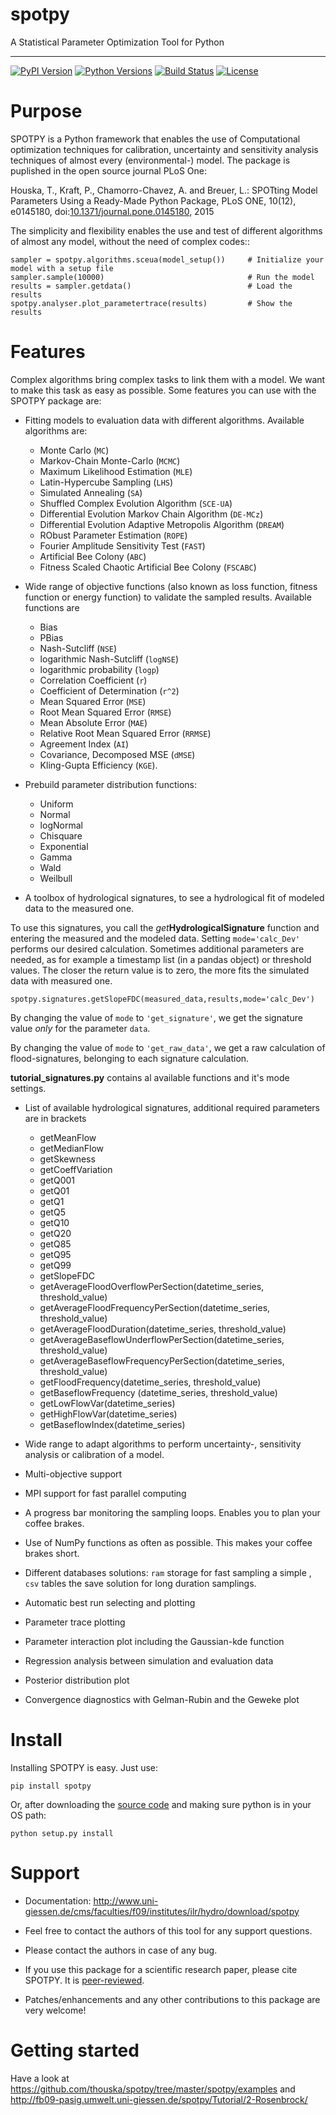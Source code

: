 # spotpy
A Statistical Parameter Optimization Tool for Python

---

[![PyPI Version][pypi-v-image]][pypi-v-link]
[![Python Versions][pypi-pyv-image]][pypi-pyv-link]
[![Build Status][travis-image]][travis-link]
[![License][license-image]][license-link]

[pypi-v-image]: https://img.shields.io/pypi/v/spotpy.png
[pypi-v-link]: https://pypi.python.org/pypi/spotpy
[pypi-pyv-image]: https://img.shields.io/pypi/pyversions/spotpy.png
[pypi-pyv-link]: https://img.shields.io/pypi/pyversions/spotpy
[travis-image]: https://img.shields.io/travis/thouska/spotpy/master.png
[travis-link]: https://travis-ci.org/thouska/spotpy
[license-image]: https://img.shields.io/badge/license-MIT-blue.png
[license-link]: http://opensource.org/licenses/MIT



Purpose
=================

SPOTPY is a Python framework that enables the use of Computational optimization techniques for calibration, uncertainty 
and sensitivity analysis techniques of almost every (environmental-) model. The package is puplished in the open source journal PLoS One:

Houska, T., Kraft, P., Chamorro-Chavez, A. and Breuer, L.: SPOTting Model Parameters Using a Ready-Made Python Package, PLoS ONE, 
10(12), e0145180, doi:[10.1371/journal.pone.0145180](http://journals.plos.org/plosone/article?id=10.1371%2Fjournal.pone.0145180 "SPOTting Model Parameters Using a Ready-Made Python Package"), 2015
 
The simplicity and flexibility enables the use and test of different 
algorithms of almost any model, without the need of complex codes::

	sampler = spotpy.algorithms.sceua(model_setup())     # Initialize your model with a setup file
	sampler.sample(10000)                                # Run the model
	results = sampler.getdata()                          # Load the results
	spotpy.analyser.plot_parametertrace(results)         # Show the results



Features
=================

Complex algorithms bring complex tasks to link them with a model. 
We want to make this task as easy as possible. 
Some features you can use with the SPOTPY package are:

* Fitting models to evaluation data with different algorithms. 
  Available algorithms are: 
  
  * Monte Carlo (`MC`)
  * Markov-Chain Monte-Carlo (`MCMC`)
  * Maximum Likelihood Estimation (`MLE`)
  * Latin-Hypercube Sampling (`LHS`) 
  * Simulated Annealing (`SA`)
  * Shuffled Complex Evolution Algorithm (`SCE-UA`)
  * Differential Evolution Markov Chain Algorithm (`DE-MCz`)
  * Differential Evolution Adaptive Metropolis Algorithm (`DREAM`)
  * RObust Parameter Estimation (`ROPE`)
  * Fourier Amplitude Sensitivity Test (`FAST`)
  * Artificial Bee Colony (`ABC`)
  * Fitness Scaled Chaotic Artificial Bee Colony (`FSCABC`)

* Wide range of objective functions (also known as loss function, fitness function or energy function) to validate the sampled results. Available functions are

  * Bias
  * PBias
  * Nash-Sutcliff (`NSE`)
  * logarithmic Nash-Sutcliff (`logNSE`)
  * logarithmic probability (`logp`)
  * Correlation Coefficient (`r`)
  * Coefficient of Determination (`r^2`)
  * Mean Squared Error (`MSE`)
  * Root Mean Squared Error (`RMSE`)
  * Mean Absolute Error (`MAE`)
  * Relative Root Mean Squared Error (`RRMSE`)
  * Agreement Index (`AI`)
  * Covariance, Decomposed MSE (`dMSE`)
  * Kling-Gupta Efficiency (`KGE`).

* Prebuild parameter distribution functions: 

  * Uniform
  * Normal
  * logNormal
  * Chisquare
  * Exponential
  * Gamma
  * Wald
  * Weilbull

* A toolbox of hydrological signatures, to see a hydrological fit of modeled data to the measured one. 

To use this signatures, you call the _get_**HydrologicalSignature** function and entering the measured and the modeled data.
Setting `mode='calc_Dev'` performs our desired calculation. Sometimes additional parameters are needed, as for example
a timestamp list (in a pandas object) or threshold values. The closer the return value is to zero, the more fits the simulated 
data with measured one. 


	spotpy.signatures.getSlopeFDC(measured_data,results,mode='calc_Dev')

By changing the value of `mode` to `'get_signature'`, we get the signature value _only_ for the parameter `data`.

By changing the value of `mode` to `'get_raw_data'`, we get a raw calculation of flood-signatures, belonging to each signature calculation.

**tutorial_signatures.py** contains al available functions and it's mode settings.

  * List of available hydrological signatures, additional required parameters are in brackets
    * getMeanFlow
    * getMedianFlow
    * getSkewness
    * getCoeffVariation
    * getQ001
    * getQ01
    * getQ1
    * getQ5
    * getQ10
    * getQ20
    * getQ85
    * getQ95
    * getQ99
    * getSlopeFDC
    * getAverageFloodOverflowPerSection(datetime_series, threshold_value)
    * getAverageFloodFrequencyPerSection(datetime_series, threshold_value)
    * getAverageFloodDuration(datetime_series, threshold_value)
    * getAverageBaseflowUnderflowPerSection(datetime_series, threshold_value)
    * getAverageBaseflowFrequencyPerSection(datetime_series, threshold_value)
    * getFloodFrequency(datetime_series, threshold_value)
    * getBaseflowFrequency (datetime_series, threshold_value)
    * getLowFlowVar(datetime_series)
    * getHighFlowVar(datetime_series)
    * getBaseflowIndex(datetime_series)

* Wide range to adapt algorithms to perform uncertainty-, sensitivity analysis or calibration
  of a model.

* Multi-objective support
 
* MPI support for fast parallel computing

* A progress bar monitoring the sampling loops. Enables you to plan your coffee brakes.

* Use of NumPy functions as often as possible. This makes your coffee brakes short.

* Different databases solutions: `ram` storage for fast sampling a simple , `csv` tables
  the save solution for long duration samplings.

* Automatic best run selecting and plotting

* Parameter trace plotting

* Parameter interaction plot including the Gaussian-kde function

* Regression analysis between simulation and evaluation data

* Posterior distribution plot

* Convergence diagnostics with Gelman-Rubin and the Geweke plot


Install
=================

Installing SPOTPY is easy. Just use:

	pip install spotpy

Or, after downloading the [source code](https://pypi.python.org/pypi/spotpy "source code") and making sure python is in your OS path:

	python setup.py install

	
Support
=================

* Documentation: http://www.uni-giessen.de/cms/faculties/f09/institutes/ilr/hydro/download/spotpy

* Feel free to contact the authors of this tool for any support questions.

* Please contact the authors in case of any bug.

* If you use this package for a scientific research paper, please cite SPOTPY. It is [peer-reviewed](http://journals.plos.org/plosone/article?id=10.1371%2Fjournal.pone.0145180 "SPOTting Model Parameters Using a Ready-Made Python Package").

* Patches/enhancements and any other contributions to this package are very welcome!


Getting started
=================
Have a look at https://github.com/thouska/spotpy/tree/master/spotpy/examples and http://fb09-pasig.umwelt.uni-giessen.de/spotpy/Tutorial/2-Rosenbrock/